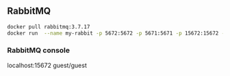 
## RabbitMQ
```bash
docker pull rabbitmq:3.7.17
docker run  --name my-rabbit -p 5672:5672 -p 5671:5671 -p 15672:15672 -d rabbitmq:3.7.17
```

### RabbitMQ console
localhost:15672 guest/guest